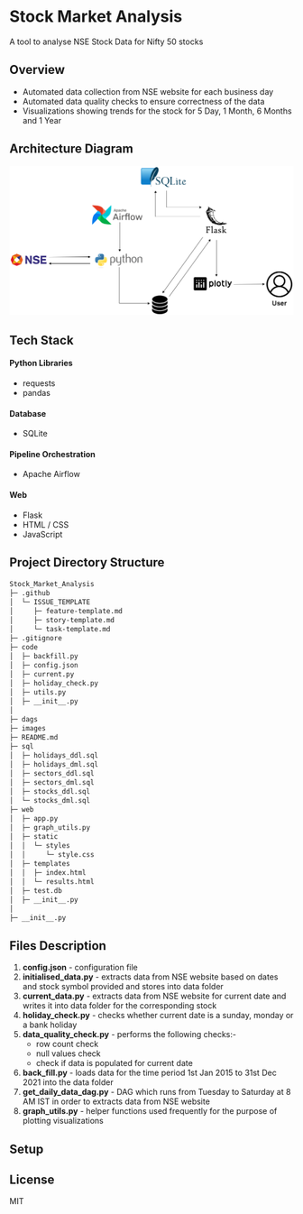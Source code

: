 # Stock Market Analysis
A tool to analyse NSE Stock Data for Nifty 50 stocks

## Overview

- Automated data collection from NSE website for each business day
- Automated data quality checks to ensure correctness of the data
- Visualizations showing trends for the stock for 5 Day, 1 Month, 6 Months and 1 Year 

## Architecture Diagram
![Architecture Diagram](https://raw.githubusercontent.com/nehaprabhavalkar/Stock_Market_Analysis/dev/images/architecture_diagram.png?raw=true)

## Tech Stack
#### Python Libraries
- requests
- pandas
#### Database
- SQLite
#### Pipeline Orchestration 
- Apache Airflow
#### Web 
- Flask 
- HTML / CSS
- JavaScript

## Project Directory Structure

```
Stock_Market_Analysis
├─ .github
│  └─ ISSUE_TEMPLATE
│     ├─ feature-template.md
│     ├─ story-template.md
│     └─ task-template.md
├─ .gitignore
├─ code
│  ├─ backfill.py
│  ├─ config.json
│  ├─ current.py
│  ├─ holiday_check.py
│  ├─ utils.py
│  ├─ __init__.py
│  
├─ dags
├─ images
├─ README.md
├─ sql
│  ├─ holidays_ddl.sql
│  ├─ holidays_dml.sql
│  ├─ sectors_ddl.sql
│  ├─ sectors_dml.sql
│  ├─ stocks_ddl.sql
│  └─ stocks_dml.sql
├─ web
│  ├─ app.py
│  ├─ graph_utils.py
│  ├─ static
│  │  └─ styles
│  │     └─ style.css
│  ├─ templates
│  │  ├─ index.html
│  │  └─ results.html
│  ├─ test.db
│  ├─ __init__.py
│  
├─ __init__.py

```

## Files Description 
1. **config.json** - configuration file
2. **initialised_data.py** - extracts data from NSE website based on dates
and stock symbol provided and stores into data folder
3. **current_data.py** -  extracts data from NSE website for current date 
and writes it into data folder for the corresponding stock 
4. **holiday_check.py** - checks whether current date is a sunday, monday 
or a bank holiday
5. **data_quality_check.py** - performs the following checks:-
    - row count check
    - null values check
    - check if data is populated for current date
6. **back_fill.py** -  loads data for the time period 1st Jan 2015 to 
31st Dec 2021 into the data folder
7. **get_daily_data_dag.py** - DAG which runs from Tuesday to Saturday 
at 8 AM IST in order to extracts data from NSE website
8. **graph_utils.py** - helper functions used frequently for the 
purpose of plotting visualizations


## Setup


## License
MIT

